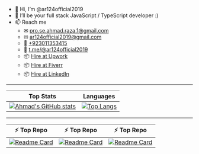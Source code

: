 - 👋 Hi, I’m @ar124official2019
- 👀 I’ll be your full stack JavaScript / TypeScript developer :)
- 📫 Reach me
  - ✉ [pro.se.ahmad.raza.1@gmail.com](mailto:pro.se.ahmad.raza.1@gmail.com)
  - ✉ [ar124official2019@gmail.com](mailto:ar124official2019@gmail.com)
  - 📱 [+923011353415](tel:+923011353415)
  - 💬 [t.me/@ar124official2019](t.me/ar124official2019)
  - 📦 [Hire at Upwork](https://www.upwork.com/freelancers/~013dd6d70690822d44)
  - 📦 [Hire at Fiverr](https://fiverr.com/ar124officialwd)
  - 📦 [Hire at LinkedIn](https://linkedin.com/in/ar124officialwd)

---

| Top Stats | Languages |
| ---------- | -------------- |
| [![Ahmad's GitHub stats](https://github-readme-stats.vercel.app/api?username=ar124official2019&show_icons=true&theme=transparent)](https://github.com/ar124official2019/github-readme-stats&show_icons=true&theme=transparent) | [![Top Langs](https://github-readme-stats.vercel.app/api/top-langs/?username=ar124official2019&show_icons=true&theme=transparent&layout=compact)](https://github.com/ar124official2019/github-readme-stats&show_icons=true&theme=transparent&layout=compact)

---

| ⚡ Top Repo | ⚡ Top Repo | ⚡ Top Repo
| -------- | -------- | --------
| [![Readme Card](https://github-readme-stats.vercel.app/api/pin/?username=ar124official2019&repo=cool-todo&theme=transparent)](https://github.com/ar124official2019/cool-todo) | [![Readme Card](https://github-readme-stats.vercel.app/api/pin/?username=ar124official2019&repo=toggle-group-dev&theme=transparent)](https://github.com/ar124official2019/toggle-group-dev) | [![Readme Card](https://github-readme-stats.vercel.app/api/pin/?username=ar124official2019&repo=online-storage&theme=transparent)](https://github.com/ar124official2019/online-storage)